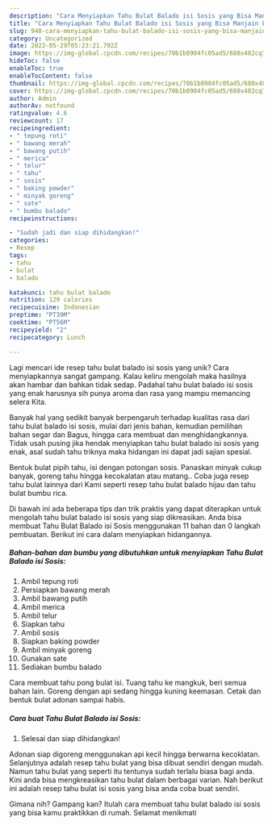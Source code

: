 ```yaml
---
description: "Cara Menyiapkan Tahu Bulat Balado isi Sosis yang Bisa Manjain Lidah"
title: "Cara Menyiapkan Tahu Bulat Balado isi Sosis yang Bisa Manjain Lidah"
slug: 948-cara-menyiapkan-tahu-bulat-balado-isi-sosis-yang-bisa-manjain-lidah
category: Uncategorized
date: 2022-05-29T05:23:21.792Z
image: https://img-global.cpcdn.com/recipes/70b1b8904fc05ad5/680x482cq70/tahu-bulat-balado-isi-sosis-foto-resep-utama.jpg
hideToc: false
enableToc: true
enableTocContent: false
thumbnail: https://img-global.cpcdn.com/recipes/70b1b8904fc05ad5/680x482cq70/tahu-bulat-balado-isi-sosis-foto-resep-utama.jpg
cover: https://img-global.cpcdn.com/recipes/70b1b8904fc05ad5/680x482cq70/tahu-bulat-balado-isi-sosis-foto-resep-utama.jpg
author: Admin
authorAv: notfound
ratingvalue: 4.6
reviewcount: 17
recipeingredient:
- " tepung roti"
- " bawang merah"
- " bawang putih"
- " merica"
- " telur"
- " tahu"
- " sosis"
- " baking powder"
- " minyak goreng"
- " sate"
- " bumbu balado"
recipeinstructions:

- "Sudah jadi dan siap dihidangkan!"
categories:
- Resep
tags:
- tahu
- bulat
- balado

katakunci: tahu bulat balado 
nutrition: 129 calories
recipecuisine: Indonesian
preptime: "PT39M"
cooktime: "PT56M"
recipeyield: "2"
recipecategory: Lunch

---
```





Lagi mencari ide resep tahu bulat balado isi sosis yang unik? Cara menyiapkannya sangat gampang. Kalau keliru mengolah maka hasilnya akan hambar dan bahkan tidak sedap. Padahal tahu bulat balado isi sosis yang enak harusnya sih punya aroma dan rasa yang mampu memancing selera Kita.





Banyak hal yang sedikit banyak berpengaruh terhadap kualitas rasa dari tahu bulat balado isi sosis, mulai dari jenis bahan, kemudian pemilihan bahan segar dan Bagus, hingga cara membuat dan menghidangkannya. Tidak usah pusing jika hendak menyiapkan tahu bulat balado isi sosis yang enak,      asal sudah tahu triknya maka hidangan ini dapat jadi sajian spesial.














Bentuk bulat pipih tahu, isi dengan potongan sosis. Panaskan minyak cukup banyak, goreng tahu hingga kecokalatan atau matang.. Coba juga resep tahu bulat lainnya dari Kami seperti resep tahu bulat balado hijau dan tahu bulat bumbu rica.






Di bawah ini ada beberapa tips dan trik praktis yang dapat diterapkan untuk mengolah tahu bulat balado isi sosis yang siap dikreasikan. Anda bisa membuat Tahu Bulat Balado isi Sosis menggunakan 11 bahan dan 0 langkah pembuatan. Berikut ini cara dalam menyiapkan hidangannya.

<!--inarticleads1-->

##### Bahan-bahan dan bumbu yang dibutuhkan untuk menyiapkan Tahu Bulat Balado isi Sosis:

1. Ambil  tepung roti
1. Persiapkan  bawang merah
1. Ambil  bawang putih
1. Ambil  merica
1. Ambil  telur
1. Siapkan  tahu
1. Ambil  sosis
1. Siapkan  baking powder
1. Ambil  minyak goreng
1. Gunakan  sate
1. Sediakan  bumbu balado


Cara membuat tahu pong bulat isi. Tuang tahu ke mangkuk, beri semua bahan lain. Goreng dengan api sedang hingga kuning keemasan. Cetak dan bentuk bulat adonan sampai habis. 

<!--inarticleads2-->

##### Cara buat Tahu Bulat Balado isi Sosis:


1. Selesai dan siap dihidangkan!

Adonan siap digoreng menggunakan api kecil hingga berwarna kecoklatan. Selanjutnya adalah resep tahu bulat yang bisa dibuat sendiri dengan mudah. Namun tahu bulat yang seperti itu tentunya sudah terlalu biasa bagi anda. Kini anda bisa mengkreasikan tahu bulat dalam berbagai varian. Nah berikut ini adalah resep tahu bulat isi sosis yang bisa anda coba buat sendiri. 

Gimana nih? Gampang kan? Itulah cara membuat tahu bulat balado isi sosis yang bisa kamu praktikkan di rumah. Selamat menikmati
